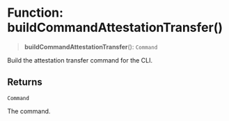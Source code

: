 # Function: buildCommandAttestationTransfer()

> **buildCommandAttestationTransfer**(): `Command`

Build the attestation transfer command for the CLI.

## Returns

`Command`

The command.
